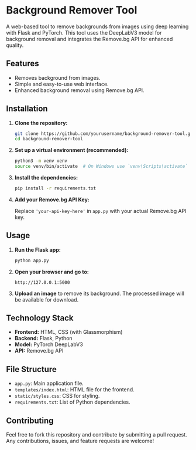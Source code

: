 # Background Remover Tool

A web-based tool to remove backgrounds from images using deep learning with Flask and PyTorch. This tool uses the DeepLabV3 model for background removal and integrates the Remove.bg API for enhanced quality.

## Features

- Removes background from images.
- Simple and easy-to-use web interface.
- Enhanced background removal using Remove.bg API.

## Installation

1. **Clone the repository:**

    ```bash
    git clone https://github.com/yourusername/background-remover-tool.git
    cd background-remover-tool
    ```

2. **Set up a virtual environment (recommended):**

    ```bash
    python3 -m venv venv
    source venv/bin/activate  # On Windows use `venv\Scripts\activate`
    ```

3. **Install the dependencies:**

    ```bash
    pip install -r requirements.txt
    ```

4. **Add your Remove.bg API Key:**

    Replace `'your-api-key-here'` in `app.py` with your actual Remove.bg API key.

## Usage

1. **Run the Flask app:**

    ```bash
    python app.py
    ```

2. **Open your browser and go to:**

    ```
    http://127.0.0.1:5000
    ```

3. **Upload an image** to remove its background. The processed image will be available for download.

## Technology Stack

- **Frontend:** HTML, CSS (with Glassmorphism)
- **Backend:** Flask, Python
- **Model:** PyTorch DeepLabV3
- **API:** Remove.bg API

## File Structure

- `app.py`: Main application file.
- `templates/index.html`: HTML file for the frontend.
- `static/styles.css`: CSS for styling.
- `requirements.txt`: List of Python dependencies.

## Contributing

Feel free to fork this repository and contribute by submitting a pull request. Any contributions, issues, and feature requests are welcome!

